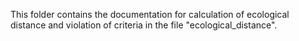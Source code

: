 This folder contains the documentation for calculation of ecological distance and violation of criteria in the file "ecological_distance".
